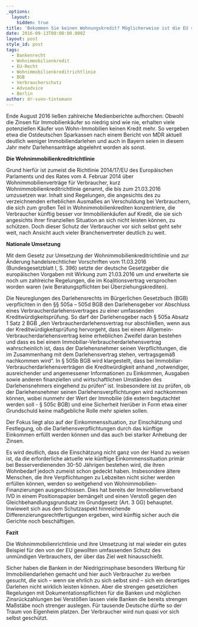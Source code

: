 ```yaml
---
_options:
  layout:
    hidden: true
title: 'Bekommen Sie keinen Wohnungskredit? Möglicherweise ist die EU schuld!'
date: 2016-09-13T00:00:00.000Z
layout: post
style_id: post
tags:
  - Bankenrecht
  - Wohnimmobilienkredit
  - EU-Recht
  - Wohnimmobilienkreditrichtlinie
  - BGB
  - Verbraucherschutz
  - Advoadvice
  - Berlin
author: dr-sven-tintemann
---
```



Ende August 2016 lie&szlig;en zahlreiche Medienberichte aufhorchen: Obwohl die Zinsen f&uuml;r Immobilienk&auml;ufer so niedrig sind wie nie, erhalten viele potenziellen K&auml;ufer von Wohn-Immobilien keinen Kredit mehr. So vergeben etwa die Ostdeutschen Sparkassen nach einem Bericht von MDR aktuell deutlich weniger Immobiliendarlehen und auch in Bayern seien in diesem Jahr mehr Darlehensantr&auml;ge abgelehnt worden als sonst.

**Die Wohnimmobilienkreditrichtlinie**

Grund hierf&uuml;r ist zumeist die Richtlinie 2014/17/EU des Europ&auml;ischen Parlaments und des Rates vom 4. Februar 2014 &uuml;ber Wohnimmobilienvertr&auml;ge f&uuml;r Verbraucher, kurz Wohnimmobilienkreditrichtlinie genannt, die bis zum 21.03.2016 umzusetzen war. Inhalt sind Regelungen, die angesichts des zu verzeichnenden erheblichen Ausma&szlig;es an Verschuldung bei Verbrauchern, die sich zum gro&szlig;en Teil in Wohnimmobilienkrediten konzentriere, die Verbraucher k&uuml;nftig besser vor Immobilienk&auml;ufen auf Kredit, die sie sich angesichts ihrer finanziellen Situation an sich nicht leisten k&ouml;nnen, zu sch&uuml;tzen. Doch dieser Schutz der Verbraucher vor sich selbst geht sehr weit, nach Ansicht auch vieler Branchenvertreter deutlich zu weit.

**Nationale Umsetzung**

Mit dem Gesetz zur Umsetzung der Wohnimmobilienkreditrichtlinie und zur &Auml;nderung handelsrechtlicher Vorschriften vom 11.03.2016 (Bundesgesetzblatt I, S. 396) setzte der deutsche Gesetzgeber die europ&auml;ischen Vorgaben mit Wirkung zum 21.03.2016 um und erweiterte sie noch um zahlreiche Regelungen, die im Koalitionsvertrag versprochen worden waren (wie Beratungspflichten bei &Uuml;berziehungskrediten).

Die Neureglungen des Darlehensrechts im B&uuml;rgerlichen Gesetzbuch (BGB) verpflichten in den &sect;&sect; 505a – 505d BGB den Darlehensgeber vor Abschluss eines Verbraucherdarlehensvertrages zu einer umfassenden Kreditw&uuml;rdigkeitspr&uuml;fung. So darf der Darlehensgeber nach &sect; 505a Absatz 1 Satz 2 BGB „den Verbraucherdarlehensvertrag nur abschlie&szlig;en, wenn aus der Kreditw&uuml;rdigkeitspr&uuml;fung hervorgeht, dass bei einem Allgemein-Verbraucherdarlehensvertrag keine erheblichen Zweifel daran bestehen und dass es bei einem Immobiliar-Verbraucherdarlehensvertrag wahrscheinlich ist, dass der Darlehensnehmer seinen Verpflichtungen, die im Zusammenhang mit dem Darlehensvertrag stehen, vertragsgem&auml;&szlig; nachkommen wird“. In &sect; 505b BGB wird klargestellt, dass bei Immobiliar-Verbraucherdarlehensvertr&auml;gen die Kreditw&uuml;rdigkeit anhand „notwendiger, ausreichender und angemessener Informationen zu Einkommen, Ausgaben sowie anderen finanziellen und wirtschaftlichen Umst&auml;nden des Darlehensnehmers eingehend zu pr&uuml;fen“ ist. Insbesondere ist zu pr&uuml;fen, ob der Darlehensnehmer seinen Darlehensverpflichtungen wird nachkommen k&ouml;nnen, wobei nunmehr der Wert der Immobilie (die extern begutachtet werden soll - &sect; 505c BGB) und eine Sicherheit hier&uuml;ber in Form etwa einer Grundschuld keine ma&szlig;gebliche Rolle mehr spielen sollen.

Der Fokus liegt also auf der Einkommenssituation, zur Einsch&auml;tzung und Festlegung, ob die Darlehensverpflichtungen durch das k&uuml;nftige Einkommen erf&uuml;llt werden k&ouml;nnen und das auch bei starker Anhebung der Zinsen.

Es wird deutlich, dass die Einsch&auml;tzung nicht ganz von der Hand zu weisen ist, da die erforderliche aktuelle wie k&uuml;nftige Einkommenssituation prim&auml;r bei Besserverdienenden 30-50 J&auml;hrigen bestehen wird, die ihren Wohnbedarf jedoch zumeist schon gedeckt haben. Insbesondere &auml;ltere Menschen, die ihre Verpflichtungen zu Lebzeiten nicht sicher werden erf&uuml;llen k&ouml;nnen, werden so weitgehend von Wohnimmobilien-Finanzierungen ausgeschlossen. Dies hat bereits der Immobilienverband IVD in einem Positionspapier bem&auml;ngelt und einen Versto&szlig; gegen den Gleichbehandlungsgrundsatz im Grundgesetz (Art. 3 GG) behauptet. Inwieweit sich aus dem Schutzaspekt hinreichende Differenzierungsrechtfertigungen ergeben, wird k&uuml;nftig sicher auch die Gerichte noch besch&auml;ftigen.

**Fazit**

Die Wohnimmobilienrichtlinie und ihre Umsetzung ist mal wieder ein gutes Beispiel f&uuml;r den von der EU gewollten umfassenden Schutz des unm&uuml;ndigen Verbrauchers, der &uuml;ber das Ziel weit hinausschie&szlig;t.

Sicher haben die Banken in der Niedrigzinsphase besonders Werbung f&uuml;r Immobiliendarlehen gemacht und hier auch Verbraucher zu werben gesucht, die sich – wenn sie ehrlich zu sich selbst sind – sich ein derartiges Darlehen nicht wirklich leisten k&ouml;nnen. Aber die strengen gesetzlichen Regelungen mit Dokumentationspflichten f&uuml;r die Banken und m&ouml;glichen Zinsr&uuml;ckzahlungen bei Verst&ouml;&szlig;en lassen viele Banken die bereits strengen Ma&szlig;st&auml;be noch strenger auslegen. F&uuml;r tausende Deutsche d&uuml;rfte so der Traum von Eigenheim platzen. Der Verbraucher wird nun quasi vor sich selbst gesch&uuml;tzt.